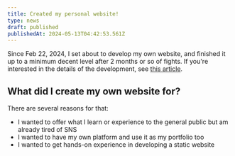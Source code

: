 ```yaml
---
title: Created my personal website!
type: news
draft: published
publishedAt: 2024-05-13T04:42:53.561Z
---
```


Since Feb 22, 2024, I set about to develop my own website, and finished it up to a minimum decent level after 2 months or so of fights. If you're interested in the details of the development, see [this article](https://younagi.dev/en/blog/astro-website/).

## What did I create my own website for?

There are several reasons for that:

- I wanted to offer what I learn or experience to the general public but am already tired of SNS
- I wanted to have my own platform and use it as my portfolio too
- I wanted to get hands-on experience in developing a static website
